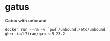 # gatus
Gatus with unbound

```
docker run --rm -v `pwd`/unbound:/etc/unbound ghcr.io/t7tran/gatus:5.23.2
```
